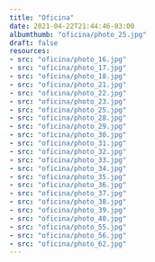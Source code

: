 ```yaml
---
title: "Oficina"
date: 2021-04-22T21:44:46-03:00
albumthumb: "oficina/photo_25.jpg"
draft: false
resources:
- src: "oficina/photo_16.jpg"
- src: "oficina/photo_17.jpg"
- src: "oficina/photo_18.jpg"
- src: "oficina/photo_21.jpg"
- src: "oficina/photo_22.jpg"
- src: "oficina/photo_23.jpg"
- src: "oficina/photo_25.jpg"
- src: "oficina/photo_28.jpg"
- src: "oficina/photo_29.jpg"
- src: "oficina/photo_30.jpg"
- src: "oficina/photo_31.jpg"
- src: "oficina/photo_32.jpg"
- src: "oficina/photo_33.jpg"
- src: "oficina/photo_34.jpg"
- src: "oficina/photo_35.jpg"
- src: "oficina/photo_36.jpg"
- src: "oficina/photo_37.jpg"
- src: "oficina/photo_38.jpg"
- src: "oficina/photo_39.jpg"
- src: "oficina/photo_40.jpg"
- src: "oficina/photo_55.jpg"
- src: "oficina/photo_56.jpg"
- src: "oficina/photo_62.jpg"
---
```

